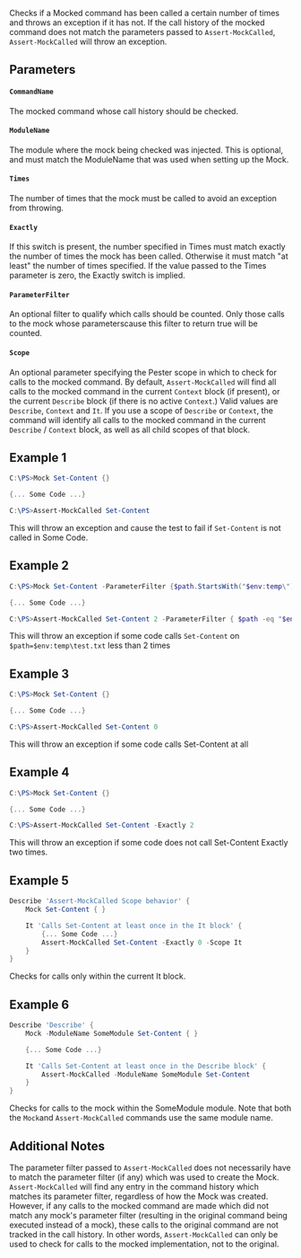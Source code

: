 Checks if a Mocked command has been called a certain number of times and throws an exception if it has not.  If the call history of the mocked command does not match the parameters passed to `Assert-MockCalled`, `Assert-MockCalled` will throw an exception.

## Parameters

#### `CommandName`

The mocked command whose call history should be checked.

#### `ModuleName`

The module where the mock being checked was injected.  This is optional, and must match the ModuleName that was used when setting up the Mock.

#### `Times`

The number of times that the mock must be called to avoid an exception from throwing.

#### `Exactly`

If this switch is present, the number specified in Times must match exactly the number of times the mock has been called. Otherwise it must match "at least" the number of times specified.  If the value passed to the Times parameter is zero, the Exactly switch is implied.

#### `ParameterFilter`

An optional filter to qualify which calls should be counted. Only those calls to the mock whose parameterscause this filter to return true will be counted.

#### `Scope`

An optional parameter specifying the Pester scope in which to check for calls to the mocked command.  By default, `Assert-MockCalled` will find all calls to the mocked command in the current `Context` block (if present), or the current `Describe` block (if there is no active `Context`.)  Valid values are `Describe`, `Context` and `It`. If you use a scope of `Describe` or `Context`, the command will identify all calls to the mocked command in the current `Describe` / `Context` block, as well as all child scopes of that block.

## Example 1

```powershell
C:\PS>Mock Set-Content {}

{... Some Code ...}

C:\PS>Assert-MockCalled Set-Content
```

This will throw an exception and cause the test to fail if `Set-Content` is not called in Some Code.

## Example 2

```powershell
C:\PS>Mock Set-Content -ParameterFilter {$path.StartsWith("$env:temp\")}

{... Some Code ...}

C:\PS>Assert-MockCalled Set-Content 2 -ParameterFilter { $path -eq "$env:temp\test.txt" }
```

This will throw an exception if some code calls `Set-Content` on `$path=$env:temp\test.txt` less than 2 times

## Example 3

```powershell
C:\PS>Mock Set-Content {}

{... Some Code ...}

C:\PS>Assert-MockCalled Set-Content 0
```

This will throw an exception if some code calls Set-Content at all

## Example 4

```powershell
C:\PS>Mock Set-Content {}

{... Some Code ...}

C:\PS>Assert-MockCalled Set-Content -Exactly 2
```

This will throw an exception if some code does not call Set-Content Exactly two times.

## Example 5

```powershell
Describe 'Assert-MockCalled Scope behavior' {
    Mock Set-Content { }

    It 'Calls Set-Content at least once in the It block' {
        {... Some Code ...}
        Assert-MockCalled Set-Content -Exactly 0 -Scope It
    }
}
```

Checks for calls only within the current It block.

## Example 6

```powershell
Describe 'Describe' {
    Mock -ModuleName SomeModule Set-Content { }

    {... Some Code ...}

    It 'Calls Set-Content at least once in the Describe block' {
        Assert-MockCalled -ModuleName SomeModule Set-Content
    }
}
```

Checks for calls to the mock within the SomeModule module.  Note that both the `Mock`and `Assert-MockCalled` commands use the same module name.

## Additional Notes

The parameter filter passed to `Assert-MockCalled` does not necessarily have to match the parameter filter
(if any) which was used to create the Mock.  `Assert-MockCalled` will find any entry in the command history
which matches its parameter filter, regardless of how the Mock was created.  However, if any calls to the
mocked command are made which did not match any mock's parameter filter (resulting in the original command
being executed instead of a mock), these calls to the original command are not tracked in the call history.
In other words, `Assert-MockCalled` can only be used to check for calls to the mocked implementation, not
to the original.
